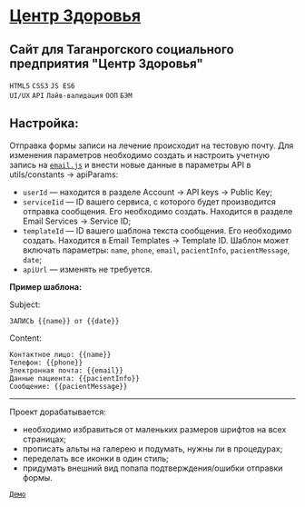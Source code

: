 # <a href="https://artyemsavchenko.github.io/mrc-zdorovie/index.html" target="_blank">Центр Здоровья</a>

## Сайт для Таганрогского социального предприятия "Центр Здоровья"
`HTML5` `CSS3` `JS ES6`  
`UI/UX` `API` `Лайв-валидация` `ООП` `БЭМ`  

**Настройка:**
---
Отправка формы записи на лечение происходит на тестовую почту.
Для изменения параметров необходимо создать и настроить учетную запись на [`email.js`](https://www.emailjs.com/) и внести новые данные в параметры API в utils/constants -> apiParams:
* `userId` — находится в разделе Account -> API keys -> Public Key; 
* `serviсeIid` — ID вашего сервиса, с которого будет производится отправка сообщения. Его необходимо создать. Находится в разделе Email Services -> Service ID;
* `templateId` — ID вашего шаблона текста сообщения. Его необходимо создать. Находится в Email Templates -> Template ID.
Шаблон может включать параметры: `name`, `phone`, `email`, `pacientInfo`, `pacientMessage`, `date`;
* `apiUrl` — изменять не требуется.

**Пример шаблона:**

Subject:
```
ЗАПИСЬ {{name}} от {{date}}  
```
Content:
```
Контактное лицо: {{name}}  
Телефон: {{phone}}  
Электронная почта: {{email}}  
Данные пациента: {{pacientInfo}}  
Сообщение: {{pacientMessage}}
```
---
Проект дорабатывается:
* необходимо избравиться от маленьких размеров шрифтов на всех страницах;
* прописать альты на галерею и подумать, нужны ли в процедурах;
* переделать все иконки в один стиль;
* придумать внешний вид попапа подтверждения/ошибки отправки формы.

<a href="https://artyemsavchenko.github.io/mrc-zdorovie/index.html" target="_blank">`Демо`</a>
